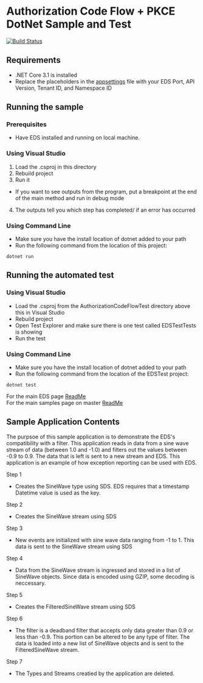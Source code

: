 # Authorization Code Flow + PKCE DotNet Sample and Test

[![Build Status](https://dev.azure.com/osieng/engineering/_apis/build/status/product-readiness/OCS/Auth_PKCE_DotNet?branchName=master)](https://dev.azure.com/osieng/engineering/_build/latest?definitionId=863&branchName=master)


## Requirements

- .NET Core 3.1 is installed
- Replace the placeholders in the [appsettings](appsettings.json) file with your EDS Port, API Version, Tenant ID, and Namespace ID


## Running the sample

### Prerequisites

- Have EDS installed and running on local machine.

### Using Visual Studio

1. Load the .csproj in this directory
2. Rebuild project
3. Run it

- If you want to see outputs from the program, put a breakpoint at the end of the main method and run in debug mode

4. The outputs tell you which step has completed/ if an error has occurred 

### Using Command Line

- Make sure you have the install location of dotnet added to your path
- Run the following command from the location of this project:

```shell
dotnet run
```

## Running the automated test

### Using Visual Studio

- Load the .csproj from the AuthorizationCodeFlowTest directory above this in Visual Studio
- Rebuild project
- Open Test Explorer and make sure there is one test called EDSTestTests is showing
- Run the test

### Using Command Line

- Make sure you have the install location of dotnet added to your path
- Run the following command from the location of the EDSTest project:

```shell
dotnet test
```

For the main EDS page [ReadMe](https://osisoft.github.io/Edge-Data-Store-Docs/V1/)  
For the main samples page on master [ReadMe](https://github.com/osisoft/OSI-Samples)


## Sample Application Contents

The purpsoe of this sample application is to demonstrate the EDS's compatibility with a filter. This application reads in data from a 
sine wave stream of data (between 1.0 and -1.0) and filters out the values between -0.9 to 0.9. The data that is left is sent to a 
new stream and EDS. This application is an example of how exception reporting can be used with EDS.

Step 1
- Creates the SineWave type using SDS. EDS requires that a timestamp Datetime value is used as the key.

Step 2
- Creates the SineWave stream using SDS

Step 3
- New events are initialized with sine wave data ranging from -1 to 1. This data is sent to the SineWave stream using SDS

Step 4
- Data from the SineWave stream is ingressed and stored in a list of SineWave objects. Since data is encoded using GZIP, some decoding is neccessary.

Step 5
- Creates the FilteredSineWave stream using SDS

Step 6
- The filter is a deadband filter that accepts only data greater than 0.9 or less than -0.9. This portion can be altered to 
be any type of filter. The data is loaded into a new list of SineWave objects and is sent to the FilteredSineWave stream.

Step 7
- The Types and Streams creatied by the application are deleted.


